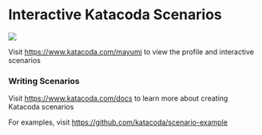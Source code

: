 # Interactive Katacoda Scenarios

[![](http://shields.katacoda.com/katacoda/mayumi/count.svg)](https://www.katacoda.com/mayumi "Get your profile on Katacoda.com")

Visit https://www.katacoda.com/mayumi to view the profile and interactive scenarios

### Writing Scenarios
Visit https://www.katacoda.com/docs to learn more about creating Katacoda scenarios

For examples, visit https://github.com/katacoda/scenario-example
